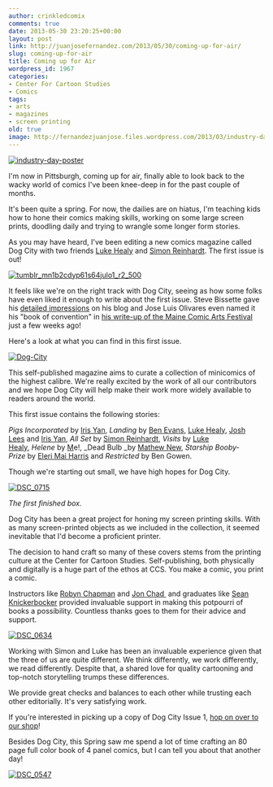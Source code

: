 ```yaml
---
author: crinkledcomix
comments: true
date: 2013-05-30 23:20:25+00:00
layout: post
link: http://juanjosefernandez.com/2013/05/30/coming-up-for-air/
slug: coming-up-for-air
title: Coming up for Air
wordpress_id: 1967
categories:
- Center For Cartoon Studies
- Comics
tags:
- arts
- magazines
- screen printing
old: true
image: http://fernandezjuanjose.files.wordpress.com/2013/03/industry-day-poster1.gif
---
```


[![industry-day-poster](http://fernandezjuanjose.files.wordpress.com/2013/03/industry-day-poster1.gif?w=590)](http://fernandezjuanjose.files.wordpress.com/2013/03/industry-day-poster1.gif)

I'm now in Pittsburgh, coming up for air, finally able to look back to the wacky world of comics I've been knee-deep in for the past couple of months.

It's been quite a spring. For now, the dailies are on hiatus, I'm teaching kids how to hone their comics making skills, working on some large screen prints, doodling daily and trying to wrangle some longer form stories.

As you may have heard, I've been editing a new comics magazine called Dog City with two friends [Luke Healy](http://lukewhealy.com/) and [Simon Reinhardt](http://simonmreinhardt.tumblr.com/). The first issue is out!

[![tumblr_mn1b2cdyp61s64julo1_r2_500](http://fernandezjuanjose.files.wordpress.com/2013/05/tumblr_mn1b2cdyp61s64julo1_r2_500.gif)](http://fernandezjuanjose.files.wordpress.com/2013/05/tumblr_mn1b2cdyp61s64julo1_r2_500.gif)

It feels like we're on the right track with Dog City, seeing as how some folks have even liked it enough to write about the first issue. Steve Bissette gave his [detailed impressions](http://srbissette.com/?p=17787) on his blog and Jose Luis Olivares even named it his "book of convention" in [his write-up of the Maine Comic Arts Festival ](http://joseluisolivares.com/blog/?p=1705)just a few weeks ago!

Here's a look at what you can find in this first issue.

[![Dog-City](http://fernandezjuanjose.files.wordpress.com/2013/05/dog-city.png?w=341)](http://fernandezjuanjose.files.wordpress.com/2013/05/dog-city.png)

This self-published magazine aims to curate a collection of minicomics of the highest calibre. We're really excited by the work of all our contributors and we hope Dog City will help make their work more widely available to readers around the world.

This first issue contains the following stories:

_Pigs Incorporated_ by [Iris Yan](http://pigsinmaputo.blogspot.com/), _Landing_ by [Ben Evans](http://benkevans.tumblr.com/), [Luke Healy](http://www.lukewhealy.com/), [Josh Lees](http://www.josh-lees.com/) and [Iris Yan](http://www.pignsinmaputo.blogspot.com/), _All Set_ by [Simon Reinhardt](http://www.simonmreinhardt.tumblr.com/), _Visits_ by [Luke Healy](http://www.lukewhealy.com/), _Helene_ by [M](http://www.crinkledcomics.com/)e!, _Dead Bulb _by [Mathew New](http://hulahoopinghippo.com/), _Starship_ _Booby-Prize_ by [Eleri Mai Harris](http://elerimai.com/) and _Restricted_ by Ben Gowen.

Though we're starting out small, we have high hopes for Dog City.

[![DSC_0715](http://fernandezjuanjose.files.wordpress.com/2013/05/dsc_0715.jpg?w=590)](http://fernandezjuanjose.files.wordpress.com/2013/05/dsc_0715.jpg)


_The first finished box._


Dog City has been a great project for honing my screen printing skills. With as many screen-printed objects as we included in the collection, it seemed inevitable that I'd become a proficient printer.

The decision to hand craft so many of these covers stems from the printing culture at the Center for Cartoon Studies. Self-publishing, both physically and digitally is a huge part of the ethos at CCS. You make a comic, you print a comic.

Instructors like [Robyn Chapman](http://paperrocketcomics.com/) and [Jon Chad ](http://fizzmont.blogspot.com/) and graduates like [Sean Knickerbocker](http://seanvscomics.tumblr.com/) provided invaluable support in making this potpourri of books a possibility. Countless thanks goes to them for their advice and support.

[![DSC_0634](http://fernandezjuanjose.files.wordpress.com/2013/05/dsc_0634.jpg?w=590)](http://fernandezjuanjose.files.wordpress.com/2013/05/dsc_0634.jpg)

Working with Simon and Luke has been an invaluable experience given that the three of us are quite different. We think differently, we work differently, we read differently. Despite that, a shared love for quality cartooning and top-notch storytelling trumps these differences.

We provide great checks and balances to each other while trusting each other editorially. It's very satisfying work.

If you're interested in picking up a copy of Dog City Issue 1, [hop on over to our shop](https://gumroad.com/l/dogcity)!

Besides Dog City, this Spring saw me spend a lot of time crafting an 80 page full color book of 4 panel comics, but I can tell you about that another day!

[![DSC_0547](http://fernandezjuanjose.files.wordpress.com/2013/05/dsc_0547.jpg?w=590)](http://fernandezjuanjose.files.wordpress.com/2013/05/dsc_0547.jpg)
